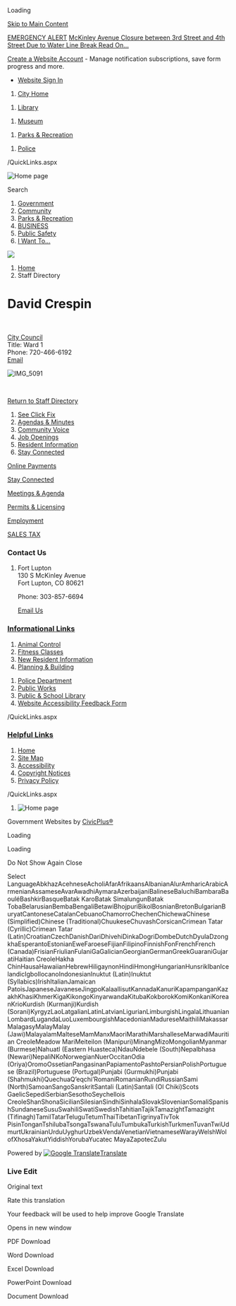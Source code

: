 Loading

[Skip to Main Content](https://www.fortluptonco.gov/directory.aspx?EID=16%2F)

[EMERGENCY ALERT](https://www.fortluptonco.gov/AlertCenter.aspx) [McKinley Avenue Closure between 3rd Street and 4th Street Due to Water Line Break Read On...](https://www.fortluptonco.gov/AlertCenter.aspx?AID=McKinley-Avenue-Closure-between-3rd-Stre-62)

[Create a Website Account](https://www.fortluptonco.gov/MyAccount/ProfileCreate) - Manage notification subscriptions, save form progress and more.   

- [Website Sign In](https://www.fortluptonco.gov/MyAccount)

<!--THE END-->

1. [City Home](https://www.fortluptonco.gov)

<!--THE END-->

1. [Library](https://www.fortluptonco.gov/1011/Public-School-Library)

<!--THE END-->

1. [Museum](https://fortluptonco.gov/157/Museum)

<!--THE END-->

1. [Parks &amp; Recreation](https://www.fortluptonco.gov/1012/Parks-Recreation)

<!--THE END-->

1. [Police](https://www.fortluptonco.gov/1013/Police-Department)

<!--THE END-->

/QuickLinks.aspx

![Home page](https://www.fortluptonco.gov/ImageRepository/Document?documentID=12527)

Search

1. [Government](https://www.fortluptonco.gov/131/Government)
2. [Community](https://www.fortluptonco.gov/166/Community)
3. [Parks &amp; Recreation](https://www.fortluptonco.gov/1012/Parks-Recreation)
4. [BUSINESS](https://www.fortluptonco.gov/129/BUSINESS)
5. [Public Safety](https://www.fortluptonco.gov/693/Public-Safety)
6. [I Want To…](https://www.fortluptonco.gov/165/I-Want-To)

<!--THE END-->

![](https://www.fortluptonco.gov/ImageRepository/Document?documentID=17582)

1. [Home](https://www.fortluptonco.gov)
2. Staff Directory

# David Crespin

 

[City Council](https://www.fortluptonco.gov/Directory.aspx?DID=11)  
Title: Ward 1  
Phone: 720-466-6192  
[Email](mailto:dcrespin@fortluptonco.gov)

![IMG_5091](https://www.fortluptonco.gov/ImageRepository/Document?documentId=14626)

 

[Return to Staff Directory](https://www.fortluptonco.gov/Directory.aspx)

1. [See Click Fix](https://www.fortluptonco.gov/1024/SeeClickFix)
2. [Agendas &amp; Minutes](https://www.fortluptonco.gov/AgendaCenter)
3. [Community Voice](https://www.fortluptonco.gov/CommunityVoice)
4. [Job Openings](https://www.governmentjobs.com/careers/fortlupton)
5. [Resident Information](https://www.fortluptonco.gov/197/New-Resident-Information)
6. [Stay Connected](https://www.fortluptonco.gov/610/Stay-Connected)

[Online Payments](https://www.fortluptonco.gov/318/Pay)

[Stay Connected](https://www.fortluptonco.gov/610/Stay-Connected)

[Meetings &amp; Agenda](https://www.fortluptonco.gov/132/Agendas-Minutes)

[Permits &amp; Licensing](https://www.fortluptonco.gov/208/Building)

[Employment](https://www.governmentjobs.com/careers/fortlupton)

[SALES TAX](https://www.fortluptonco.gov/1323/Sales-Tax)

### Contact Us

1. Fort Lupton  
   130 S McKinley Avenue  
   Fort Lupton, CO 80621
   
   Phone: 303-857-6694
   
   [Email Us](https://www.fortluptonco.gov)

### [Informational Links](https://www.fortluptonco.gov/QuickLinks.aspx?CID=124)

1. [Animal Control](https://www.fortluptonco.gov/236/animal-control)
2. [Fitness Classes](https://www.fortluptonco.gov/174/fitness)
3. [New Resident Information](https://www.fortluptonco.gov/197/new-resident-information)
4. [Planning &amp; Building](https://www.fortluptonco.gov/159/planning-building)

<!--THE END-->

1. [Police Department](https://www.fortluptonco.gov/160/police)
2. [Public Works](https://www.fortluptonco.gov/162/public-works)
3. [Public &amp; School Library](https://www.fortluptonco.gov/1011/Public-School-Library)
4. [Website Accessibility Feedback Form](https://www.fortluptonco.gov/FormCenter/Accessibility-18/Website-Accessibility-Feedback-Form-113)

/QuickLinks.aspx

### [Helpful Links](https://www.fortluptonco.gov/QuickLinks.aspx?CID=125)

1. [Home](https://www.fortluptonco.gov)
2. [Site Map](https://www.fortluptonco.gov/sitemap)
3. [Accessibility](https://www.fortluptonco.gov/accessibility)
4. [Copyright Notices](https://www.fortluptonco.gov/site/copyright)
5. [Privacy Policy](https://www.fortluptonco.gov/privacy)

/QuickLinks.aspx

1. ![Home page](https://www.fortluptonco.gov/ImageRepository/Document?documentId=12541)

Government Websites by [CivicPlus®](https://connect.civicplus.com/referral)

Loading

Loading

Do Not Show Again Close

Select LanguageAbkhazAcehneseAcholiAfarAfrikaansAlbanianAlurAmharicArabicArmenianAssameseAvarAwadhiAymaraAzerbaijaniBalineseBaluchiBambaraBaouléBashkirBasqueBatak KaroBatak SimalungunBatak TobaBelarusianBembaBengaliBetawiBhojpuriBikolBosnianBretonBulgarianBuryatCantoneseCatalanCebuanoChamorroChechenChichewaChinese (Simplified)Chinese (Traditional)ChuukeseChuvashCorsicanCrimean Tatar (Cyrillic)Crimean Tatar (Latin)CroatianCzechDanishDariDhivehiDinkaDogriDombeDutchDyulaDzongkhaEsperantoEstonianEweFaroeseFijianFilipinoFinnishFonFrenchFrench (Canada)FrisianFriulianFulaniGaGalicianGeorgianGermanGreekGuaraniGujaratiHaitian CreoleHakha ChinHausaHawaiianHebrewHiligaynonHindiHmongHungarianHunsrikIbanIcelandicIgboIlocanoIndonesianInuktut (Latin)Inuktut (Syllabics)IrishItalianJamaican PatoisJapaneseJavaneseJingpoKalaallisutKannadaKanuriKapampanganKazakhKhasiKhmerKigaKikongoKinyarwandaKitubaKokborokKomiKonkaniKoreanKrioKurdish (Kurmanji)Kurdish (Sorani)KyrgyzLaoLatgalianLatinLatvianLigurianLimburgishLingalaLithuanianLombardLugandaLuoLuxembourgishMacedonianMadureseMaithiliMakassarMalagasyMalayMalay (Jawi)MalayalamMalteseMamManxMaoriMarathiMarshalleseMarwadiMauritian CreoleMeadow MariMeiteilon (Manipuri)MinangMizoMongolianMyanmar (Burmese)Nahuatl (Eastern Huasteca)NdauNdebele (South)Nepalbhasa (Newari)NepaliNKoNorwegianNuerOccitanOdia (Oriya)OromoOssetianPangasinanPapiamentoPashtoPersianPolishPortuguese (Brazil)Portuguese (Portugal)Punjabi (Gurmukhi)Punjabi (Shahmukhi)QuechuaQʼeqchiʼRomaniRomanianRundiRussianSami (North)SamoanSangoSanskritSantali (Latin)Santali (Ol Chiki)Scots GaelicSepediSerbianSesothoSeychellois CreoleShanShonaSicilianSilesianSindhiSinhalaSlovakSlovenianSomaliSpanishSundaneseSusuSwahiliSwatiSwedishTahitianTajikTamazightTamazight (Tifinagh)TamilTatarTeluguTetumThaiTibetanTigrinyaTivTok PisinTonganTshilubaTsongaTswanaTuluTumbukaTurkishTurkmenTuvanTwiUdmurtUkrainianUrduUyghurUzbekVendaVenetianVietnameseWarayWelshWolofXhosaYakutYiddishYorubaYucatec MayaZapotecZulu

Powered by [![Google Translate](https://www.gstatic.com/images/branding/googlelogo/1x/googlelogo_color_42x16dp.png)Translate](https://translate.google.com)

### Live Edit

Original text

Rate this translation

Your feedback will be used to help improve Google Translate

Opens in new window

PDF Download

Word Download

Excel Download

PowerPoint Download

Document Download